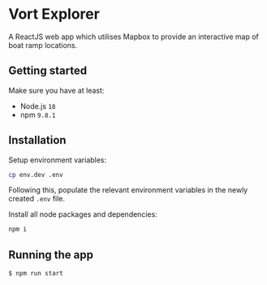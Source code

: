 # Vort Explorer
A ReactJS web app which utilises Mapbox to provide an interactive map of boat ramp locations. 

## Getting started

Make sure you have at least:

- Node.js `18`
- npm `9.8.1`

## Installation
Setup environment variables:
```bash
cp env.dev .env
```

Following this, populate the relevant environment variables in the newly created `.env` file.


Install all node packages and dependencies:
```bash
npm i
```

## Running the app

```bash
$ npm run start
```
